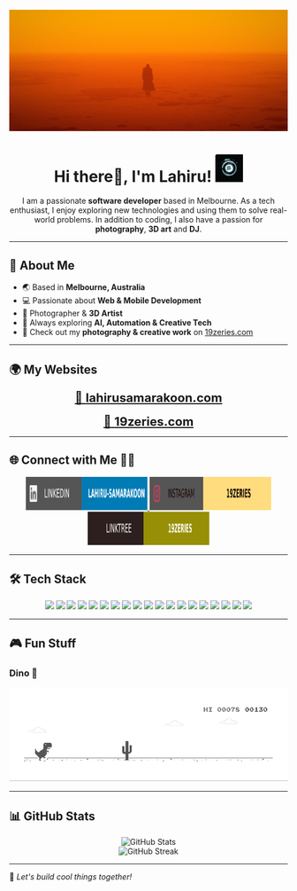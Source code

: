 ![MastHead](https://github.com/lahiru99/lahiru99/blob/main/BladeRunnerK1croped.jpg)

<h1 align="center">Hi there👋, I'm Lahiru! <img src="https://github.com/lahiru99/lahiru99/blob/main/VJl.gif" width="50" /></h1>

<p align="center">
  I am a passionate <b>software developer</b> based in Melbourne. As a tech enthusiast, I enjoy exploring new technologies and using them to solve real-world problems. In addition to coding, I also have a passion for <b>photography</b>, <b>3D art</b> and <b>DJ</b>.
</p>

---

## 🚀 About Me
- 🌏 Based in **Melbourne, Australia**
- 💻 Passionate about **Web & Mobile Development**
- 🎨 Photographer & **3D Artist**
- 🧠 Always exploring **AI, Automation & Creative Tech**
- 📸 Check out my **photography & creative work** on [19zeries.com](https://www.19zeries.com)

---
## 🌍 My Websites  

<p align="center">
  <a href="https://www.lahirusamarakoon.com" target="_blank" style="font-size: 22px; font-weight: bold;">
    🔗 <strong>lahirusamarakoon.com</strong>
  </a>
  <br><br>
  <a href="https://www.19zeries.com" target="_blank" style="font-size: 22px; font-weight: bold;">
    📸 <strong>19zeries.com</strong>
  </a>
</p>

---

## 🌐 Connect with Me 🤝🏻

<p align="center">
  <a href="https://www.linkedin.com/in/lahiru-samarakoon/" target="_blank">
    <img src="https://github.com/lahiru99/lahiru99/blob/main/soc/ldn.svg" alt="LinkedIn" width="220" height="60">
  </a>
  <a href="https://www.instagram.com/19zeries/" target="_blank">
    <img src="https://github.com/lahiru99/lahiru99/blob/main/soc/insta.svg" alt="Instagram" width="220" height="60">
  </a>
  <a href="https://linktr.ee/19Zeries" target="_blank">
    <img src="https://github.com/lahiru99/lahiru99/blob/main/soc/linktree.svg" alt="LinkTree" width="220" height="60">
  </a>
</p>

---

## 🛠️ Tech Stack

<p align="center">
  <img src="https://img.shields.io/badge/JavaScript-F7DF1E?style=for-the-badge&logo=javascript&logoColor=black">
  <img src="https://img.shields.io/badge/TypeScript-3178C6?style=for-the-badge&logo=typescript&logoColor=white">
  <img src="https://img.shields.io/badge/Python-3776AB?style=for-the-badge&logo=python&logoColor=white">
  <img src="https://img.shields.io/badge/C++-00599C?style=for-the-badge&logo=c%2B%2B&logoColor=white">
  <img src="https://img.shields.io/badge/Java-ED8B00?style=for-the-badge&logo=java&logoColor=white">
  <img src="https://img.shields.io/badge/Dart-0175C2?style=for-the-badge&logo=dart&logoColor=white">
  <img src="https://img.shields.io/badge/Ruby-CC342D?style=for-the-badge&logo=ruby&logoColor=white">
  <img src="https://img.shields.io/badge/HTML5-E34F26?style=for-the-badge&logo=html5&logoColor=white">
  <img src="https://img.shields.io/badge/CSS3-1572B6?style=for-the-badge&logo=css3&logoColor=white">
  <img src="https://img.shields.io/badge/React-20232A?style=for-the-badge&logo=react&logoColor=61DAFB">
  <img src="https://img.shields.io/badge/Angular-DD0031?style=for-the-badge&logo=angular&logoColor=white">
  <img src="https://img.shields.io/badge/Ionic-3880FF?style=for-the-badge&logo=ionic&logoColor=white">
  <img src="https://img.shields.io/badge/Flutter-02569B?style=for-the-badge&logo=flutter&logoColor=white">
  <img src="https://img.shields.io/badge/React%20Native-20232A?style=for-the-badge&logo=react&logoColor=61DAFB">
  <img src="https://img.shields.io/badge/MySQL-4479A1?style=for-the-badge&logo=mysql&logoColor=white">
  <img src="https://img.shields.io/badge/Firebase-FFCA28?style=for-the-badge&logo=firebase&logoColor=black">
  <img src="https://img.shields.io/badge/WordPress-21759B?style=for-the-badge&logo=wordpress&logoColor=white">
  <img src="https://img.shields.io/badge/Raspberry%20Pi-A22846?style=for-the-badge&logo=raspberry%20pi&logoColor=white">
  <img src="https://img.shields.io/badge/IoT%20Development-FF6F00?style=for-the-badge">
</p>



---

## 🎮 Fun Stuff

### Dino 🦖
![Dino](https://github.com/lahiru99/lahiru99/blob/main/dino.gif)

---

## 📊 GitHub Stats

<p align="center">
  <img src="https://github-readme-stats.vercel.app/api?username=lahiru99&show_icons=true&theme=radical" alt="GitHub Stats" />
  <br>
  <img src="https://github-readme-streak-stats.herokuapp.com/?user=lahiru99&theme=radical" alt="GitHub Streak" />
</p>

---

🚀 *Let's build cool things together!*
